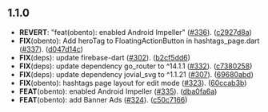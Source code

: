 ## 1.1.0

 - **REVERT**: "feat(obento): enabled Android Impeller" ([#336](https://github.com/KoheiKanagu/garage/issues/336)). ([c2927d8a](https://github.com/KoheiKanagu/garage/commit/c2927d8a849a45832898fa99eb2b2dc03237ab0d))
 - **FIX**(obento): Add heroTag to FloatingActionButton in hashtags_page.dart ([#337](https://github.com/KoheiKanagu/garage/issues/337)). ([d047d14c](https://github.com/KoheiKanagu/garage/commit/d047d14ca13d79208ed516a40ad95cc78b17633a))
 - **FIX**(deps): update firebase-dart ([#302](https://github.com/KoheiKanagu/garage/issues/302)). ([b2cf5dd6](https://github.com/KoheiKanagu/garage/commit/b2cf5dd6240e700a5cf27bed547dae594304c7a6))
 - **FIX**(deps): update dependency go_router to ^14.1.1 ([#332](https://github.com/KoheiKanagu/garage/issues/332)). ([c7380258](https://github.com/KoheiKanagu/garage/commit/c7380258406ca7396de1b6c2e94c5c6cd8ef49b3))
 - **FIX**(deps): update dependency jovial_svg to ^1.1.21 ([#307](https://github.com/KoheiKanagu/garage/issues/307)). ([69680abd](https://github.com/KoheiKanagu/garage/commit/69680abddf83c82fce15f61071325e0668ee8d68))
 - **FIX**(obento): hashtags page layout for edit mode ([#323](https://github.com/KoheiKanagu/garage/issues/323)). ([60ccab3b](https://github.com/KoheiKanagu/garage/commit/60ccab3b46c40007826d53a9efad37c8202a7b79))
 - **FEAT**(obento): enabled Android Impeller ([#335](https://github.com/KoheiKanagu/garage/issues/335)). ([dba0fa6a](https://github.com/KoheiKanagu/garage/commit/dba0fa6a63a53034d2426cc1e931e1bcbb0fcd73))
 - **FEAT**(obento): add Banner Ads ([#324](https://github.com/KoheiKanagu/garage/issues/324)). ([c50c7166](https://github.com/KoheiKanagu/garage/commit/c50c7166ad93a0d4010aafbfc20d1c9ed400d919))

